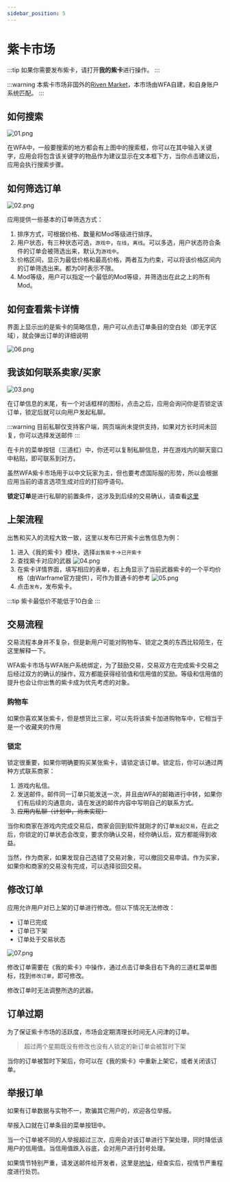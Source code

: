 ```yaml
---
sidebar_position: 5
---
```


# 紫卡市场

:::tip
如果你需要发布紫卡，请打开**我的紫卡**进行操作。
:::

:::warning
本紫卡市场非国外的[Riven Market](https://riven.market/)，本市场由WFA自建，和自身账户系统匹配。
:::

## 如何搜索

![01.png](https://i.loli.net/2020/02/01/yDnEvdW7wfNbLpz.png)

在WFA中，一般要搜索的地方都会有上图中的搜索框，你可以在其中输入关键字，应用会将包含该关键字的物品作为建议显示在文本框下方，当你点击建议后，应用会执行搜索步骤。

## 如何筛选订单

![02.png](https://i.loli.net/2020/02/01/w6xWQYFf9VOTUEk.png)

应用提供一些基本的订单筛选方式：

1. 排序方式，可根据价格、数量和Mod等级进行排序。
2. 用户状态，有三种状态可选，`游戏中`，`在线`，`离线`。可以多选，用户状态符合条件的订单会被筛选出来，默认为`游戏中`。
3. 价格区间，显示为最低价格和最高价格，两者互为约束，可以将该价格区间内的订单筛选出来。都为0时表示不限。
4. Mod等级，用户可以指定一个最低的Mod等级，并筛选出在此之上的所有Mod。

## 如何查看紫卡详情

界面上显示出的是紫卡的简略信息，用户可以点击订单条目的空白处（即无字区域），就会弹出订单的详细说明

![06.png](https://i.loli.net/2020/02/01/3J5gS1G6wzu74XF.png)

## 我该如何联系卖家/买家

![03.png](https://i.loli.net/2020/02/01/9gVApqUM2jZ6R7Q.png)

在订单信息的末尾，有一个对话框样的图标，点击之后，应用会询问你是否锁定该订单，锁定后就可以向用户发起私聊。

:::warning
目前私聊仅支持客户端，网页端尚未提供支持，如果对方长时间未回复，你可以选择发送邮件
:::

在卡片的菜单按钮（三道杠）中，你还可以复制私聊信息，并在游戏内的聊天窗口中粘贴，即可联系到对方。

虽然WFA紫卡市场用于以中文玩家为主，但也要考虑国际服的形势，所以会根据应用当前的语言选项生成对应的打招呼语句。

**锁定订单**是进行私聊的前置条件，这涉及到后续的交易确认，请查看[这里](#锁定)

## 上架流程

出售和买入的流程大致一致，这里以发布已开紫卡出售信息为例：

1. 进入《我的紫卡》模块，选择`出售紫卡`->`已开紫卡`
2. 查找紫卡对应的武器
    ![04.png](https://i.loli.net/2020/02/01/Rfq4kbtVLdwFz52.png)
3. 在紫卡详情界面，填写相应的表单，右上角显示了当前武器紫卡的一个平均价格（由Warframe官方提供），可作为普通卡的参考
    ![05.png](https://i.loli.net/2020/02/01/BRziqrUkNQEo5FC.png)
4. 点击`发布`，发布紫卡。

:::tip
紫卡最低价不能低于10白金
:::

## 交易流程

交易流程本身并不复杂，但是新用户可能对购物车、锁定之类的东西比较陌生，在这里解释一下。

WFA紫卡市场与WFA账户系统绑定，为了鼓励交易，交易双方在完成紫卡交易之后经过双方的确认的操作，双方都能获得经验值和信用值的奖励。等级和信用值的提升也会让你出售的紫卡成为优先考虑的对象。

### 购物车

如果你喜欢某张紫卡，但是想货比三家，可以先将该紫卡加进购物车中，它相当于是一个收藏夹的作用

### 锁定

锁定很重要，如果你明确要购买某张紫卡，请锁定该订单。锁定后，你可以通过两种方式联系商家：

1. 游戏内私信。
2. 发送邮件。邮件同一订单只能发送一次，并且由WFA的邮箱进行中转，如果你们有后续的沟通意向，请在发送的邮件内容中写明自己的联系方式。
3. ~~应用内私聊（计划中，尚未实现）~~

当你和商家在游戏内完成交易后，商家会回到软件就刚才的订单`发起交易`，在此之后，你锁定的订单状态会改变，要求你确认交易，经你确认后，双方都能得到收益。

当然，作为商家，如果发现自己选错了交易对象，可以撤回交易申请。作为买家，如果你和商家的交易没有完成，可以选择驳回交易。

## 修改订单

应用允许用户对已上架的订单进行修改。但以下情况无法修改：

- 订单已完成
- 订单已下架
- 订单处于交易状态

![07.png](https://i.loli.net/2020/02/01/MHR84A3VuSTjqOg.png)

修改订单需要在《我的紫卡》中操作，通过点击订单条目右下角的三道杠菜单图标，找到`修改订单`，即可修改。

修改订单时无法调整所选的武器。

## 订单过期

为了保证紫卡市场的活跃度，市场会定期清理长时间无人问津的订单。

> 超过两个星期既没有修改也没有人锁定的新订单会被暂时下架

当你的订单被暂时下架后，你可以在《我的紫卡》中重新上架它，或者关闭该订单。

## 举报订单

如果有订单数据与实物不一，欺骗其它用户的，欢迎各位举报。

举报入口就在订单条目的菜单按钮中。

当一个订单被不同的人举报超过三次，应用会对该订单进行下架处理，同时降低该用户的信用值。当信用值跌入谷底，会对用户进行封号处理。

如果情节特别严重，请发送邮件给开发者，这里是[地址](mailto:thansy@foxmail.com)，经查实后，视情节严重程度进行处罚。